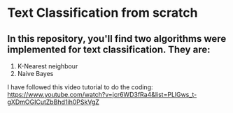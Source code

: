 # Text Classification from scratch
## In this repository, you'll find two algorithms were implemented for text classification. They are:
1. K-Nearest neighbour
2. Naive Bayes


I have followed this video tutorial to do the coding: https://www.youtube.com/watch?v=jcr6WD3fRa4&list=PLlGws_t-gXDmOGICutZbBhd1ih0PSkVgZ
